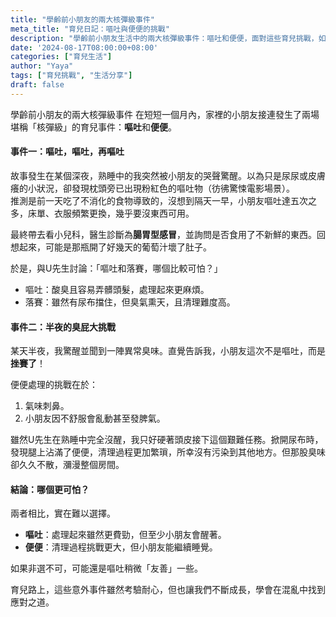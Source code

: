```yaml
---
title: "學齡前小朋友的兩大核彈級事件"
meta_title: "育兒日記：嘔吐與便便的挑戰"
description: "學齡前小朋友生活中的兩大核彈級事件：嘔吐和便便，面對這些育兒挑戰，如何在混亂中找到解決之道？"
date: '2024-08-17T08:00:00+08:00'
categories: ["育兒生活"]
author: "Yaya"
tags: ["育兒挑戰", "生活分享"]
draft: false
---
```


學齡前小朋友的兩大核彈級事件
在短短一個月內，家裡的小朋友接連發生了兩場堪稱「核彈級」的育兒事件：**嘔吐**和**便便**。


#### 事件一：嘔吐，嘔吐，再嘔吐

故事發生在某個深夜，熟睡中的我突然被小朋友的哭聲驚醒。以為只是尿尿或皮膚癢的小狀況，卻發現枕頭旁已出現粉紅色的嘔吐物（彷彿驚悚電影場景）。  
推測是前一天吃了不消化的食物導致的，沒想到隔天一早，小朋友嘔吐達五次之多，床單、衣服頻繁更換，幾乎要沒東西可用。  

最終帶去看小兒科，醫生診斷為**腸胃型感冒**，並詢問是否食用了不新鮮的東西。回想起來，可能是那瓶開了好幾天的葡萄汁壞了肚子。  

於是，與U先生討論：「嘔吐和落賽，哪個比較可怕？」  
- 嘔吐：酸臭且容易弄髒頭髮，處理起來更麻煩。  
- 落賽：雖然有尿布擋住，但臭氣熏天，且清理難度高。  

#### 事件二：半夜的臭屁大挑戰

某天半夜，我驚醒並聞到一陣異常臭味。直覺告訴我，小朋友這次不是嘔吐，而是**挫賽了**！  

便便處理的挑戰在於：
1. 氣味刺鼻。  
2. 小朋友因不舒服會亂動甚至發脾氣。  

雖然U先生在熟睡中完全沒醒，我只好硬著頭皮接下這個艱難任務。掀開尿布時，發現腿上沾滿了便便，清理過程更加繁瑣，所幸沒有污染到其他地方。但那股臭味卻久久不散，瀰漫整個房間。

#### 結論：哪個更可怕？

兩者相比，實在難以選擇。  
- **嘔吐**：處理起來雖然更費勁，但至少小朋友會醒著。  
- **便便**：清理過程挑戰更大，但小朋友能繼續睡覺。

如果非選不可，可能還是嘔吐稍微「友善」一些。

育兒路上，這些意外事件雖然考驗耐心，但也讓我們不斷成長，學會在混亂中找到應對之道。
